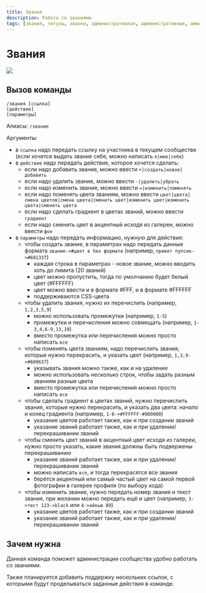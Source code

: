 ```yaml
---
title: Звания
description: Работа со званиями
tags: [звания, титулы, званки, административная, административные, амино, amino, команда, команды]
---
```



# Звания

![](https://img.shields.io/badge/тип_команды-административная-red?style=for-the-badge)

## Вызов команды

```
/звания [ссылка]
[действие]
[параметры]
```

Алиасы: `/звание`

Аргументы:
- в `ссылка` надо передать ссылку на участника в текущем сообществе (если хочется выдать звание себе, можно написать `я|мне|себе`)
- в `действие` надо передать действие, которое хочется сделать:
  - если надо добавить звание, можно ввести `+|создать|новое|добавить`
  - если надо удалить звание, можно ввести `-|удалить|убрать`
  - если надо изменить звание, можно ввести `=|изменить|поменять`
  - если надо поменять цвета званиям, можно ввести `цвет|цвета|смена цветов|смена цвета|сменить цвет|изменить цвет|изменить цвета|сменить цвета`
  - если надо сделать градиент в цветах званий, можно ввести `градиент`
  - если надо сменить цвет в акцентный исходя из галереи, можно ввести `фон`
- в `параметры` надо передать информацию, нужную для действия:
    - чтобы создать звание, в параметрах надо передать данные формата `звание->#цвет в hex формате` (например, `привет пупсик->#691337`)
      - каждая строка в параметрах - новое звание, можно вводить хоть до лимита (20 званий)
      - цвет можно пропустить, тогда по умолчанию будет белый цвет (#FFFFFF)
      - цвет можно ввести и в формате #FFF, и в формате #FFFFFF
      - поддерживаются CSS-цвета
    - чтобы удалить звания, нужно их перечислить (например, `1,2,3,5,9`)
      - можно использовать промежутки (например, `1-5`)
      - промежутки и перечисления можно совмещать (например, `1-3,4,6-9,13,19`)
      - вместо промежутка или перечисления можно просто написать `все`
    - чтобы поменять цвета званиям, надо перечислить звания, которые нужно перекрасить, и указать цвет (например, `1,3,9->#699637`)
      - указывать звания можно также, как и на удаление
      - можно использовать несколько строк, чтобы задать разным званиям разные цвета
      - вместо промежутка или перечисления можно просто написать `все`
    - чтобы сделать градиент в цветах званий, нужно перечислить звания, которые нужно перекрасить, и указать два цвета: начало и конец градиента (например, `1-6->#FFFFFF-#000000`)
      - указание цветов работает также, как и при создании званий
      - указание званий работает также, как и при удалении/перекрашивании званий
    - чтобы сменить цвет званий в акцентный цвет исходя из галереи, нужно просто указать, какие звания должны быть подвержены перекрашиванию
      - указание званий работает также, как и при удалении/перекрашивании званий
      - можно написать `все`, и тогда перекрасятся все звания
      - берётся акцентный или самый частый цвет на самой первой фотографии в галерее профиля (по выбору кода)
    - чтобы изменить звание, нужно передать номер звания и текст звания, при желании можно передать ещё и цвет (например, `3->тест 123->black` или `4->айкью 89`)
      - указание цветов работает также, как и при создании званий
      - указание званий работает также, как и при удалении/перекрашивании званий

## Зачем нужна

Данная команда поможет администрации сообщества удобно работать со званиями.

Также планируется добавить поддержку нескольких ссылок, с которыми будут проделываться заданные действия в команде.
